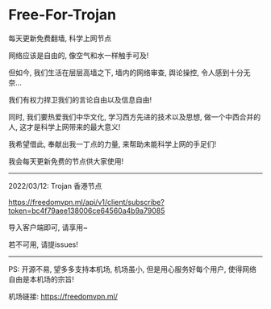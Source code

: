 # Free-For-Trojan

每天更新免费翻墙, 科学上网节点


网络应该是自由的, 像空气和水一样触手可及!

但如今, 我们生活在层层高墙之下, 墙内的网络审查, 舆论操控, 令人感到十分无奈...

我们有权力捍卫我们的言论自由以及信息自由!

同时, 我们要热爱我们中华文化, 学习西方先进的技术以及思想, 做一个中西合并的人, 这才是科学上网带来的最大意义!

我希望借此, 奉献出我一丁点的力量, 来帮助未能科学上网的手足们!

我会每天更新免费的节点供大家使用! 

------------------------------------------------------------------------------------------------------------

2022/03/12: Trojan 香港节点

https://freedomvpn.ml/api/v1/client/subscribe?token=bc4f79aee138006ce64560a4b9a79085

导入客户端即可, 请享用~ 

若不可用, 请提issues!

------------------------------------------------------------------------------------------------------------


PS: 开源不易, 望多多支持本机场, 机场虽小, 但是用心服务好每个用户, 使得网络自由是本机场的宗旨!

机场链接: https://freedomvpn.ml/

